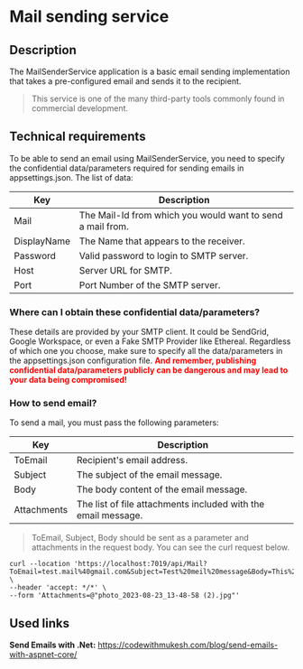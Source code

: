 # Mail sending service
## Description
The MailSenderService application is a basic email sending implementation that takes a pre-configured email and sends it to the recipient.
> This service is one of the many third-party tools commonly found in commercial development.


## Technical requirements
To be able to send an email using MailSenderService, you need to specify the confidential data/parameters required for sending emails in appsettings.json. The list of data:

| Key         | Description                                               |
|-------------|-----------------------------------------------------------|
| Mail        | The Mail-Id from which you would want to send a mail from.|
| DisplayName | The Name that appears to the receiver.                    |
| Password    | Valid password to login to SMTP server.                   |
| Host        | Server URL for SMTP.                                      |
| Port        | Port Number of the SMTP server.                           |

### Where can I obtain these confidential data/parameters?
These details are provided by your SMTP client. It could be SendGrid, Google Workspace, or even a Fake SMTP Provider like Ethereal. Regardless of which one you choose, make sure to specify all the data/parameters in the appsettings.json configuration file. <font color="red">**And remember, publishing confidential data/parameters publicly can be dangerous and may lead to your data being compromised!**</font>

### How to send email?
To send a mail, you must pass the following parameters:

| Key         | Description                                                  |
|-------------|--------------------------------------------------------------|
| ToEmail     | Recipient's email address.                                   |
| Subject     | The subject of the email message.                            |
| Body        | The body content of the email message.                       |
| Attachments | The list of file attachments included with the email message.|

> ToEmail, Subject, Body should be sent as a parameter and attachments in the request body. You can see the curl request below.

``` curl
curl --location 'https://localhost:7019/api/Mail?ToEmail=test.mail%40gmail.com&Subject=Test%20meil%20message&Body=This%20message%20was%20sent%20via%20MailSenderService' \
--header 'accept: */*' \
--form 'Attachments=@"photo_2023-08-23_13-48-58 (2).jpg"'
```

## Used links
**Send Emails with .Net:**
https://codewithmukesh.com/blog/send-emails-with-aspnet-core/